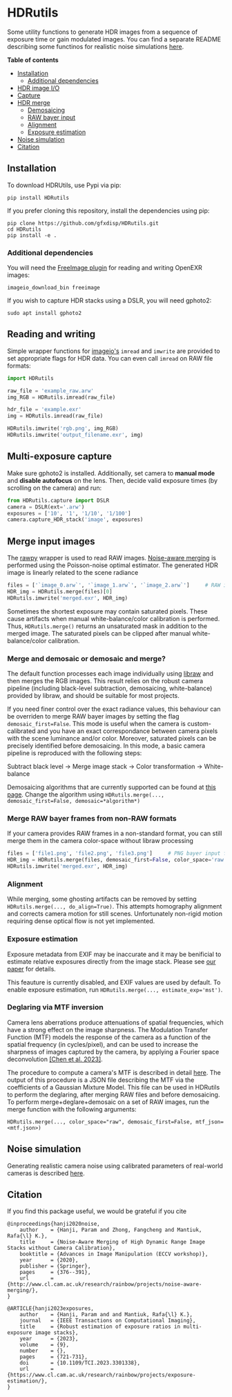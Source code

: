 # HDRutils

Some utility functions to generate HDR images from a sequence of exposure time or gain modulated images. You can find a separate README describing some functinos for realistic noise simulations [here](HDRutils/noise_modeling).

**Table of contents**
- [Installation](#installation)
    - [Additional dependencies](#additional-dependencies)
- [HDR image I/O](#reading-and-writing)
- [Capture](#multi-exposure-capture)
- [HDR merge](#merge-input-images)
    - [Demosaicing](#merge-and-demosaic-or-demosaic-and-merge)
    - [RAW bayer input](#merge-raw-bayer-frames-from-non-raw-formats)
    - [Alignment](#alignment)
    - [Exposure estimation](#exposure-estimation)
- [Noise simulation](#noise-simulation)
- [Citation](#citation)

## Installation
To download HDRUtils, use Pypi via pip:

    pip install HDRutils

If you prefer cloning this repository, install the dependencies using pip:
    
    pip clone https://github.com/gfxdisp/HDRutils.git
    cd HDRutils
    pip install -e .

### Additional dependencies
You will need the [FreeImage plugin](https://imageio.readthedocs.io/en/stable/_autosummary/imageio.plugins.freeimage.html) for reading and writing OpenEXR images:

    imageio_download_bin freeimage

If you wish to capture HDR stacks using a DSLR, you will need gphoto2:

    sudo apt install gphoto2


## Reading and writing
Simple wrapper functions for [imageio's](https://imageio.github.io/) `imread` and `imwrite` are provided to set appropriate flags for HDR data. You can even call `imread` on RAW file formats:

```python
import HDRutils

raw_file = 'example_raw.arw'
img_RGB = HDRutils.imread(raw_file)

hdr_file = 'example.exr'
img = HDRutils.imread(raw_file)

HDRutils.imwrite('rgb.png', img_RGB)
HDRutils.imwrite('output_filename.exr', img)
```

## Multi-exposure capture
Make sure gphoto2 is installed. Additionally, set camera to **manual mode** and **disable autofocus** on the lens. Then, decide valid exposure times (by scrolling on the camera) and run:

```python
from HDRutils.capture import DSLR
camera = DSLR(ext='.arw')
exposures = ['10', '1', '1/10', '1/100']
camera.capture_HDR_stack('image', exposures)
```

## Merge input images
The [rawpy](https://github.com/letmaik/rawpy) wrapper is used to read RAW images. [Noise-aware merging](https://www.cl.cam.ac.uk/research/rainbow/projects/noise-aware-merging/) is performed using the Poisson-noise optimal estimator. The generated HDR image is linearly related to the scene radiance

```python
files = ['`image_0.arw`', '`image_1.arw`', '`image_2.arw`']		# RAW input files
HDR_img = HDRutils.merge(files)[0]
HDRutils.imwrite('merged.exr', HDR_img)
```

Sometimes the shortest exposure may contain saturated pixels. These cause artifacts when manual white-balance/color calibration is performed. Thus, `HDRutils.merge()` returns an unsaturated mask in addition to the merged image. The saturated pixels can be clipped after manual white-balance/color calibration.

### Merge and demosaic or demosaic and merge?
The default function processes each image individually using [libraw](https://www.libraw.org/) and then merges the RGB images. This result relies on the robust camera pipeline (including black-level subtraction, demosaicing, white-balance) provided by libraw, and should be suitable for most projects.

If you need finer control over the exact radiance values, this behaviour can be overriden to merge RAW bayer images by setting the flag `demosaic_first=False`. This mode is useful when the camera is custom-calibrated and you have an exact correspondance between camera pixels with the scene luminance and/or color. Moreover, saturated pixels can be precisely identified before demosaicing. In this mode, a basic camera pipeline is reproduced with the following steps:

Subtract black level -> Merge image stack -> Color transformation -> White-balance

Demosaicing algorithms that are currently supported can be found at [this page](https://colour-demosaicing.readthedocs.io/en/latest/colour_demosaicing.bayer.html). Change the algorithm using `HDRutils.merge(..., demosaic_first=False, demosaic=*algorithm*)`


### Merge RAW bayer frames from non-RAW formats
If your camera provides RAW frames in a non-standard format, you can still merge them in the camera color-space without libraw processing

```python
files = ['file1.png', 'file2.png', 'file3.png']     # PNG bayer input files
HDR_img = HDRutils.merge(files, demosaic_first=False, color_space='raw')[0]
HDRutils.imwrite('merged.exr', HDR_img)
```

### Alignment
While merging, some ghosting artifacts can be removed by setting `HDRutils.merge(..., do_align=True)`. This attempts homography alignment and corrects camera motion for still scenes. Unfortunately non-rigid motion requiring dense optical flow is not yet implemented.


### Exposure estimation
Exposure metadata from EXIF may be inaccurate and it may be benificial to estimate relative exposures directly from the image stack. Please see [our paper](https://www.cl.cam.ac.uk/research/rainbow/projects/exposure-estimation/) for details.

This feauture is currently disabled, and EXIF values are used by default. To enable exposure estimation, run `HDRutils.merge(..., estimate_exp='mst')`.

### Deglaring via MTF inversion
Camera lens aberrations produce attenuations of spatial frequencies, which have a strong effect on the image sharpness.
The Modulation Transfer Function (MTF) models the response of the camera as a function of the spatial frequency (in cycles/pixel),
and can be used to increase the sharpness of images captured by the camera, by applying a Fourier space deconvolution
[[Chen et al. 2023]](https://stereohdrgloss.mpi-inf.mpg.de/#:~:text=A%20faithful%20reproduction%20of%20gloss,a%20real%2Dworld%20reference%20object.).

The procedure to compute a camera's MTF is described in detail [here](https://github.com/gfxdisp/lf_capture/tree/master/deglare).
The output of this procedure is a JSON file describing the MTF via the coefficients of a Gaussian Mixture Model. This file can be used
in HDRutils to perform the deglaring, after merging RAW files and before demosaicing. To perform merge+deglare+demosaic on a set of RAW images,
run the merge function with the following arguments:
```
HDRutils.merge(..., color_space="raw", demosaic_first=False, mtf_json=<mtf.json>)
```

## Noise simulation
Generating realistic camera noise using calibrated parameters of real-world cameras is described [here](HDRutils/noise_modeling/).

## Citation
If you find this package useful, we would be grateful if you cite

    @inproceedings{hanji2020noise,
        author    = {Hanji, Param and Zhong, Fangcheng and Mantiuk, Rafa{\l} K.},
        title     = {Noise-Aware Merging of High Dynamic Range Image Stacks without Camera Calibration},
        booktitle = {Advances in Image Manipulation (ECCV workshop)},
        year      = {2020},
        publisher = {Springer},
        pages     = {376--391},
        url       = {http://www.cl.cam.ac.uk/research/rainbow/projects/noise-aware-merging/},
    }

    @ARTICLE{hanji2023exposures,
        author    = {Hanji, Param and and Mantiuk, Rafa{\l} K.},
        journal   = {IEEE Transactions on Computational Imaging},
        title     = {Robust estimation of exposure ratios in multi-exposure image stacks},
        year      = {2023},
        volume    = {9},
        number    = {},
        pages     = {721-731},
        doi       = {10.1109/TCI.2023.3301338},
        url       = {https://www.cl.cam.ac.uk/research/rainbow/projects/exposure-estimation/},
    }

